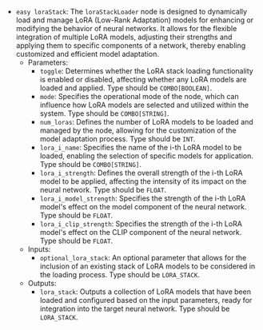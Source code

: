 - `easy loraStack`: The `loraStackLoader` node is designed to dynamically load and manage LoRA (Low-Rank Adaptation) models for enhancing or modifying the behavior of neural networks. It allows for the flexible integration of multiple LoRA models, adjusting their strengths and applying them to specific components of a network, thereby enabling customized and efficient model adaptation.
    - Parameters:
        - `toggle`: Determines whether the LoRA stack loading functionality is enabled or disabled, affecting whether any LoRA models are loaded and applied. Type should be `COMBO[BOOLEAN]`.
        - `mode`: Specifies the operational mode of the node, which can influence how LoRA models are selected and utilized within the system. Type should be `COMBO[STRING]`.
        - `num_loras`: Defines the number of LoRA models to be loaded and managed by the node, allowing for the customization of the model adaptation process. Type should be `INT`.
        - `lora_i_name`: Specifies the name of the i-th LoRA model to be loaded, enabling the selection of specific models for application. Type should be `COMBO[STRING]`.
        - `lora_i_strength`: Defines the overall strength of the i-th LoRA model to be applied, affecting the intensity of its impact on the neural network. Type should be `FLOAT`.
        - `lora_i_model_strength`: Specifies the strength of the i-th LoRA model's effect on the model component of the neural network. Type should be `FLOAT`.
        - `lora_i_clip_strength`: Specifies the strength of the i-th LoRA model's effect on the CLIP component of the neural network. Type should be `FLOAT`.
    - Inputs:
        - `optional_lora_stack`: An optional parameter that allows for the inclusion of an existing stack of LoRA models to be considered in the loading process. Type should be `LORA_STACK`.
    - Outputs:
        - `lora_stack`: Outputs a collection of LoRA models that have been loaded and configured based on the input parameters, ready for integration into the target neural network. Type should be `LORA_STACK`.
